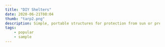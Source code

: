 ```yaml
---
title: "DIY Shelters"
date: 2020-06-21T08:04
thumb: "tarp2.png"
description: Simple, portable structures for protection from sun or precipitation. 
tags: 
    - popular
    - sample
---
```


